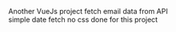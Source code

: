  Another VueJs project
 fetch email data from API     
 simple date fetch  no css done for this project                          
